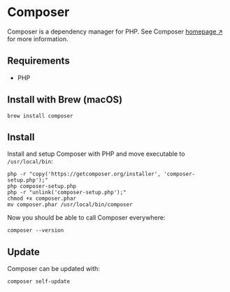 # Composer

Composer is a dependency manager for PHP. See Composer [homepage ↗️](https://getcomposer.org/) for more information.

## Requirements

- PHP

## Install with Brew (macOS)

```
brew install composer
```

## Install

Install and setup Composer with PHP and move executable to `/usr/local/bin`:

```
php -r "copy('https://getcomposer.org/installer', 'composer-setup.php');"
php composer-setup.php
php -r "unlink('composer-setup.php');"
chmod +x composer.phar
mv composer.phar /usr/local/bin/composer
```

Now you should be able to call Composer everywhere:

```
composer --version
```

## Update

Composer can be updated with:

```
composer self-update
```
